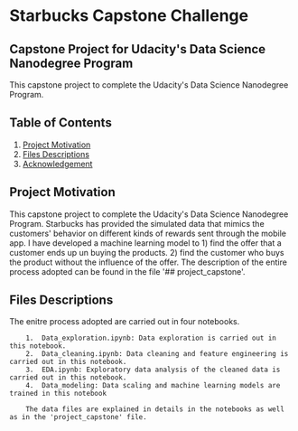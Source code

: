# Starbucks Capstone Challenge
## Capstone Project for Udacity's Data Science Nanodegree Program

This capstone project to complete the Udacity's Data Science Nanodegree Program. 

## Table of Contents

1. [Project Motivation](#project_motivation)
2. [Files Descriptions](#files_descriptions)
3. [Acknowledgement](#acknowledgement)

<a name="project_motivation"></a>
## Project Motivation
This capstone project to complete the Udacity's Data Science Nanodegree Program. Starbucks has provided the simulated data that mimics the customers' behavior on different kinds of rewards sent through the mobile app. I have developed a machine learning model to 1) find the offer that a customer ends up un buying the products. 2) find the customer who buys the product without the influence of the offer. The description of the entire process adopted can be found in the file '## project_capstone'.

<a name="files_descriptions"></a>
## Files Descriptions

The enitre process adopted are carried out in four notebooks.
    
        1.  Data_exploration.ipynb: Data exploration is carried out in this notebook.
        2.  Data_cleaning.ipynb: Data cleaning and feature engineering is carried out in this notebook.
        3.  EDA.ipynb: Exploratory data analysis of the cleaned data is carried out in this notebook.
        4.  Data_modeling: Data scaling and machine learning models are trained in this notebook
        
        The data files are explained in details in the notebooks as well as in the 'project_capstone' file.
